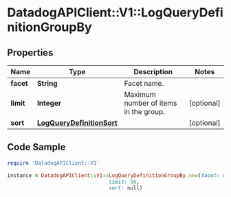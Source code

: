 # DatadogAPIClient::V1::LogQueryDefinitionGroupBy

## Properties

Name | Type | Description | Notes
------------ | ------------- | ------------- | -------------
**facet** | **String** | Facet name. | 
**limit** | **Integer** | Maximum number of items in the group. | [optional] 
**sort** | [**LogQueryDefinitionSort**](LogQueryDefinitionSort.md) |  | [optional] 

## Code Sample

```ruby
require 'DatadogAPIClient::V1'

instance = DatadogAPIClient::V1::LogQueryDefinitionGroupBy.new(facet: resource_name,
                                 limit: 50,
                                 sort: null)
```


